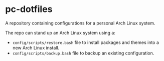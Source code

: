 # pc-dotfiles
A repository containing configurations for a personal Arch Linux system.

The repo can stand up an Arch Linux system using a:
- `config/scripts/restore.bash` file to install packages and themes into a new Arch Linux install.
- `config/scripts/backup.bash` file to backup an existing configuration.
